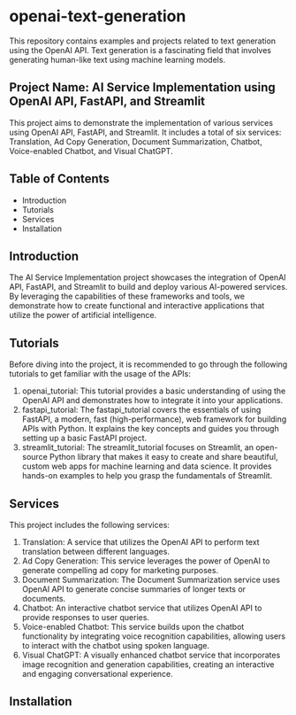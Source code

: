 # openai-text-generation
This repository contains examples and projects related to text generation using the OpenAI API. Text generation is a fascinating field that involves generating human-like text using machine learning models.

## Project Name: AI Service Implementation using OpenAI API, FastAPI, and Streamlit
This project aims to demonstrate the implementation of various services using OpenAI API, FastAPI, and Streamlit. It includes a total of six services: Translation, Ad Copy Generation, Document Summarization, Chatbot, Voice-enabled Chatbot, and Visual ChatGPT.

## Table of Contents

- Introduction
- Tutorials
- Services
- Installation

## Introduction

The AI Service Implementation project showcases the integration of OpenAI API, FastAPI, and Streamlit to build and deploy various AI-powered services. By leveraging the capabilities of these frameworks and tools, we demonstrate how to create functional and interactive applications that utilize the power of artificial intelligence.

## Tutorials

Before diving into the project, it is recommended to go through the following tutorials to get familiar with the usage of the APIs:

1. openai_tutorial: This tutorial provides a basic understanding of using the OpenAI API and demonstrates how to integrate it into your applications.
2. fastapi_tutorial: The fastapi_tutorial covers the essentials of using FastAPI, a modern, fast (high-performance), web framework for building APIs with Python. It explains the key concepts and guides you through setting up a basic FastAPI project.
3. streamlit_tutorial: The streamlit_tutorial focuses on Streamlit, an open-source Python library that makes it easy to create and share beautiful, custom web apps for machine learning and data science. It provides hands-on examples to help you grasp the fundamentals of Streamlit.

## Services

This project includes the following services:

1. Translation: A service that utilizes the OpenAI API to perform text translation between different languages.
2. Ad Copy Generation: This service leverages the power of OpenAI to generate compelling ad copy for marketing purposes.
3. Document Summarization: The Document Summarization service uses OpenAI API to generate concise summaries of longer texts or documents.
4. Chatbot: An interactive chatbot service that utilizes OpenAI API to provide responses to user queries.
5. Voice-enabled Chatbot: This service builds upon the chatbot functionality by integrating voice recognition capabilities, allowing users to interact with the chatbot using spoken language.
6. Visual ChatGPT: A visually enhanced chatbot service that incorporates image recognition and generation capabilities, creating an interactive and engaging conversational experience.

## Installation